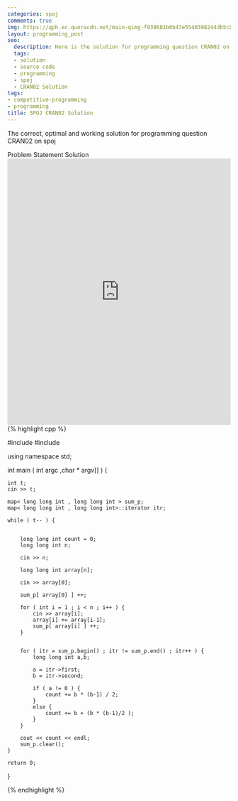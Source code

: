 ```yaml
---
categories: spoj
comments: true
img: https://qph.ec.quoracdn.net/main-qimg-f939681b0b47e5540398244db5c8966f?convert_to_webp=true
layout: programming_post
seo:
  description: Here is the solution for programming question CRAN02 on spoj
  tags:
  - solution
  - source code
  - programming
  - spoj
  - CRAN02 Solution
tags:
- competitive-programming
- programming
title: SPOJ CRAN02 Solution
---
```

The correct, optimal and working solution for programming question CRAN02 on spoj

<div class="ui secondary pointing large menu">
  <a class="grey item" data-tab="problem-statement">
    Problem Statement
  </a>
  <a class="active item grey" data-tab="solution">
    Solution
  </a>
</div>
<div class="ui bottom attached tab" data-tab="problem-statement">
    <iframe src="http://www.spoj.com/problems/CRAN02/" width="100%" height="600px" style="overflow: scroll; border: none;"></iframe>
</div>
<div class="ui bottom attached active tab" data-tab="solution">
{% highlight cpp %}

#include <iostream>
#include <map>

using namespace std;

int main ( int argc ,char * argv[] ) {

	int t;
	cin >> t;

	map< long long int , long long int > sum_p;
	map< long long int , long long int>::iterator itr;

	while ( t-- ) {


		long long int count = 0;
		long long int n;

		cin >> n;

		long long int array[n];

		cin >> array[0];

		sum_p[ array[0] ] ++;

		for ( int i = 1 ; i < n ; i++ ) {
			cin >> array[i];
			array[i] += array[i-1];
			sum_p[ array[i] ] ++;
		}


		for ( itr = sum_p.begin() ; itr != sum_p.end() ; itr++ ) {
			long long int a,b;

			a = itr->first;
			b = itr->second;

			if ( a != 0 ) {
				count += b * (b-1) / 2;
			}
			else {
				count += b + (b * (b-1)/2 );
			}
		}

		cout << count << endl;
		sum_p.clear();
	}

	return 0;

}



{% endhighlight %}
</div>
